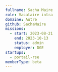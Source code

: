 ```yaml
---
fullname: Sacha Maire
role: Vacataire intra
domaine: Autre
github: SachaMaire
missions:
  - start: 2023-08-21
    end: 2023-10-13
    status: admin
    employer: DGE
startups:
  - portail-rse
memberType: beta
---
```

